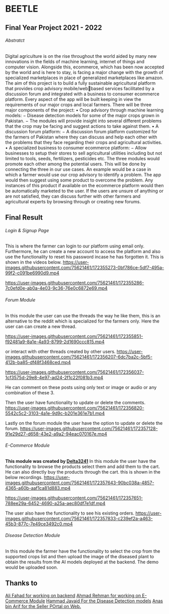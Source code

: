 # **BEETLE**
## Final Year Project 2021 - 2022
###### Abstratct
Digital agriculture is on the rise throughout the world aided by many new innovations in the fields of machine learning, 
internet of things and computer vision. Alongside this, ecommerce, which has been now accepted by the world and is 
here to stay, is facing a major change with the growth of specialized marketplaces in place of generalized marketplaces 
like amazon.
The aim of this project is to build a fully sustainable agricultural platform that provides crop advisory mobile/webbased services facilitated by a discussion forum and integrated with a business to consumer ecommerce 
platform. Every aspect of the app will be built keeping in view the requirements of our major crops and local farmers.
There will be three major components of the project:
• Crop advisory through machine learning models:
− Disease detection models for some of the major crops grown in Pakistan.
− The modules will provide insight into several different problems that the crop may be facing and suggest 
actions to take against them.
• A discussion forum platform:
− A discussion forum platform customized for the farmers of Pakistan where they can discuss and help 
each other with the problems that they face regarding their crops and agricultural activities.
• A specialized business to consumer ecommerce platform:
− Allow businesses to setup their stores to sell agricultural utilities including but not limited to tools, 
seeds, fertilizers, pesticides etc.
The three modules would promote each other among the potential users. This will be done by connecting the three in 
our use cases. An example would be a case in which a farmer would use our crop advisory to identify a problem. The app 
would then suggest using some product to overcome the problem. Any instances of this product if available on the 
ecommerce platform would then be automatically marketed to the user. If the users are unsure of anything or are not 
satisfied, they can discuss further with other farmers and agricultural experts by browsing through or creating new 
forums.
## Final Result
###### Login & Signup Page
This is where the farmer can login to our platform using email only. Furthermore, he can create a new account to access the platform and also use the functionality to reset his password incase he has forgotten it. This is shown in the videos below.
https://user-images.githubusercontent.com/75621461/172355273-0bf786ce-5df7-495a-99f2-c091be6990d9.mp4



https://user-images.githubusercontent.com/75621461/172355286-7c0efd0e-ab0a-4e03-9c36-76e0c6872e69.mp4

###### Forum Module
In this module the user can use the threads the way he like them, this is an alternative to the reddit which is specialized for the farmers only. 
Here the user can can create a new thread. 

https://user-images.githubusercontent.com/75621461/172355851-f92481a9-8a1e-4a93-8799-2d1690ccc815.mp4

or interact with other threads created by other users.
https://user-images.githubusercontent.com/75621461/172356207-6dc7ba2c-5bf5-412b-ba85-df48f3468ced.mp4



https://user-images.githubusercontent.com/75621461/172356037-1cf3575d-29e8-4e97-ad24-2f1c22f081b3.mp4

He can comment on these posts using only text or image or audio or any combination of these 3.

Then the user have functionality to update or delete the comments.
https://user-images.githubusercontent.com/75621461/172356820-5542c5c2-3103-4a1e-9d9c-b201e361e7b1.mp4

Lastly on the forum module the user have the option to update or delete the forum.
https://user-images.githubusercontent.com/75621461/172357128-91e29d27-d658-43e2-a9a2-94eac070167e.mp4

###### E-Commerce Module
**This module was created by [Delta3241](https://github.com/DeltA3241)**
In this module the user have the functionality to browse the products select them and add them to the cart. He can also directly buy the products through the cart.
this is shown in the below recordings.
https://user-images.githubusercontent.com/75621461/172357643-90bc038a-4857-4365-a60b-aaf1ca81d883.mp4



https://user-images.githubusercontent.com/75621461/172357651-788ee29a-6452-4690-a25a-aec80df7e1df.mp4

The user also have the functionality to see his existing orders.
https://user-images.githubusercontent.com/75621461/172357833-c239ef2a-a463-45b3-877c-7e49ce3492c0.mp4

###### Disease Detection Module
In this module the farmer have the functionality to select the crop from the supported crops list and then upload the image of the diseased plant to obtain the results from the AI models deployed at the backend.
The demo would be uploaded soon.

## Thanks to
[Ali Fahad for working on backend](https://github.com/AliFahadKhan)
[Ahmad Rehman for working on E-Commerce Module](https://github.com/DeltA3241)
[Hammad Javaid For the Disease Detection models](https://www.linkedin.com/in/hammad-88/)
[Anas bin Arif for the Seller POrtal on Web.](https://www.linkedin.com/in/anas-bin-arif-ab6a87124/)
